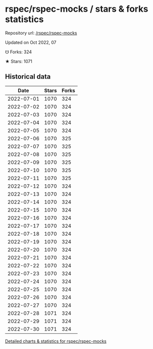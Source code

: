 # rspec/rspec-mocks / stars & forks statistics

Repository url: [/rspec/rspec-mocks](https://github.com/rspec/rspec-mocks)

Updated on Oct 2022, 07

☋ Forks: 324

★ Stars: 1071

## Historical data
| Date | Stars | Forks |
|------|-------|-------|
| 2022-07-01 | 1070 | 324 | 
| 2022-07-02 | 1070 | 324 | 
| 2022-07-03 | 1070 | 324 | 
| 2022-07-04 | 1070 | 324 | 
| 2022-07-05 | 1070 | 324 | 
| 2022-07-06 | 1070 | 325 | 
| 2022-07-07 | 1070 | 325 | 
| 2022-07-08 | 1070 | 325 | 
| 2022-07-09 | 1070 | 325 | 
| 2022-07-10 | 1070 | 325 | 
| 2022-07-11 | 1070 | 325 | 
| 2022-07-12 | 1070 | 324 | 
| 2022-07-13 | 1070 | 324 | 
| 2022-07-14 | 1070 | 324 | 
| 2022-07-15 | 1070 | 324 | 
| 2022-07-16 | 1070 | 324 | 
| 2022-07-17 | 1070 | 324 | 
| 2022-07-18 | 1070 | 324 | 
| 2022-07-19 | 1070 | 324 | 
| 2022-07-20 | 1070 | 324 | 
| 2022-07-21 | 1070 | 324 | 
| 2022-07-22 | 1070 | 324 | 
| 2022-07-23 | 1070 | 324 | 
| 2022-07-24 | 1070 | 324 | 
| 2022-07-25 | 1070 | 324 | 
| 2022-07-26 | 1070 | 324 | 
| 2022-07-27 | 1070 | 324 | 
| 2022-07-28 | 1071 | 324 | 
| 2022-07-29 | 1071 | 324 | 
| 2022-07-30 | 1071 | 324 | 


[Detailed charts & statistics for rspec/rspec-mocks](https://reviewgithub.com/rep/rspec/rspec-mocks)
